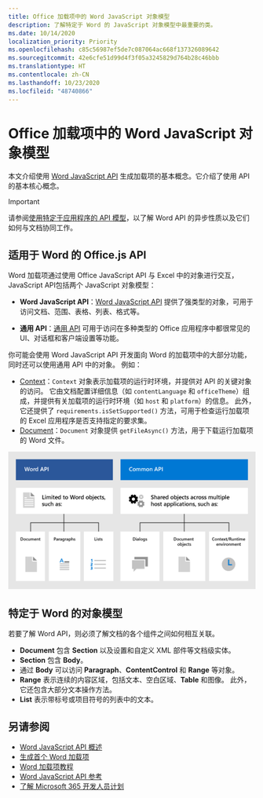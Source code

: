 ```yaml
---
title: Office 加载项中的 Word JavaScript 对象模型
description: 了解特定于 Word 的 JavaScript 对象模型中最重要的类。
ms.date: 10/14/2020
localization_priority: Priority
ms.openlocfilehash: c85c56987ef5de7c087064ac668f137326089642
ms.sourcegitcommit: 42e6cfe51d99d4f3f05a3245829d764b28c46bbb
ms.translationtype: HT
ms.contentlocale: zh-CN
ms.lasthandoff: 10/23/2020
ms.locfileid: "48740866"
---
```

# <a name="word-javascript-object-model-in-office-add-ins"></a>Office 加载项中的 Word JavaScript 对象模型

本文介绍使用 [Word JavaScript API](../reference/overview/word-add-ins-reference-overview.md) 生成加载项的基本概念。它介绍了使用 API 的基本核心概念。

> [!IMPORTANT]
> 请参阅[使用特定于应用程序的 API 模型](../develop/application-specific-api-model.md)，以了解 Word API 的异步性质以及它们如何与文档协同工作。

## <a name="officejs-apis-for-word"></a>适用于 Word 的 Office.js API

Word 加载项通过使用 Office JavaScript API 与 Excel 中的对象进行交互，JavaScript API包括两个 JavaScript 对象模型：

* **Word JavaScript API**：[Word JavaScript API](../reference/overview/word-add-ins-reference-overview.md) 提供了强类型的对象，可用于访问文档、范围、表格、列表、格式等。

* **通用 API**：[通用 API](/javascript/api/office) 可用于访问在多种类型的 Office 应用程序中都很常见的 UI、对话框和客户端设置等功能。

你可能会使用 Word JavaScript API 开发面向 Word 的加载项中的大部分功能，同时还可以使用通用 API 中的对象。 例如：

* [Context](/javascript/api/office/office.context)：`Context` 对象表示加载项的运行时环境，并提供对 API 的关键对象的访问。 它由文档配置详细信息（如 `contentLanguage` 和 `officeTheme`）组成，并提供有关加载项的运行时环境（如 `host` 和 `platform`）的信息。 此外，它还提供了 `requirements.isSetSupported()` 方法，可用于检查运行加载项的 Excel 应用程序是否支持指定的要求集。
* [Document](/javascript/api/office/office.document)：`Document` 对象提供 `getFileAsync()` 方法，用于下载运行加载项的 Word 文件。

![Word JS API 和通用 API 之间差异的图像](../images/word-js-api-common-api.png)

## <a name="word-specific-object-model"></a>特定于 Word 的对象模型

若要了解 Word API，则必须了解文档的各个组件之间如何相互关联。

* **Document** 包含 **Section** 以及设置和自定义 XML 部件等文档级实体。
* **Section** 包含 **Body**。
* 通过 **Body** 可以访问 **Paragraph**、**ContentControl** 和 **Range** 等对象。
* **Range** 表示连续的内容区域，包括文本、空白区域、**Table** 和图像。 此外，它还包含大部分文本操作方法。
* **List** 表示带标号或项目符号的列表中的文本。

## <a name="see-also"></a>另请参阅

- [Word JavaScript API 概述](../reference/overview/word-add-ins-reference-overview.md)
- [生成首个 Word 加载项](../quickstarts/word-quickstart.md)
- [Word 加载项教程](../tutorials/word-tutorial.md)
- [Word JavaScript API 参考](/javascript/api/word)
- [了解 Microsoft 365 开发人员计划](https://developer.microsoft.com/microsoft-365/dev-program)
